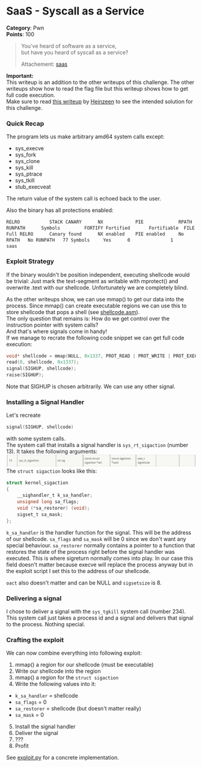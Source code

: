 # SaaS - Syscall as a Service
__Category__: Pwn   
__Points__: 100  

> You've heard of software as a service,  
> but have you heard of syscall as a service?
>
> Attachement: [saas](./saas)

__Important:__   
This writeup is an addition to the other writeups
of this challenge. The other writeups show how to read the
flag file but this writeup shows how to get full code execution.   
Make sure to read [this writeup](https://github.com/Heinzeen/ctf/blob/master/Nahamcom_2020/saas/saas_writeup.md) by [Heinzeen](https://github.com/Heinzeen) to see the intended solution for this challenge.

### Quick Recap
The program lets us make arbitrary amd64 system calls except:
- sys_execve
- sys_fork
- sys_clone
- sys_kill
- sys_ptrace
- sys_tkill
- stub_execveat

The return value of the system call is echoed back to the user.

Also the binary has all protections enabled:
```
RELRO           STACK CANARY      NX            PIE             RPATH      RUNPATH      Symbols         FORTIFY Fortified       Fortifiable  FILE
Full RELRO      Canary found      NX enabled    PIE enabled     No RPATH   No RUNPATH   77 Symbols     Yes      0               1       saas
```

### Exploit Strategy
If the binary wouldn't be position independent, executing shellcode would be trivial: Just mark the text-segment as writable with mprotect() and overwrite .text with our shellcode.
Unfortunately we are completely blind.

As the other writeups show, we can use mmap() to get our data into the process.
Since mmap() can create executable regions we can use this
to store shellcode that pops a shell (see [shellcode.asm](./shellcode.asm)).    
The only question that remains is: How do we get control over the instruction pointer with system calls?   
And that's where signals come in handy!    
If we manage to recrate the following code snippet we can get full code execution:
```c
void* shellcode = mmap(NULL, 0x1337, PROT_READ | PROT_WRITE | PROT_EXECUTE, MAP_PRIVATE | MAP_ANONYMOUS, -1, 0);
read(0, shellcode, 0x1337);
signal(SIGHUP, shellcode);
raise(SIGHUP);
```
Note that SIGHUP is chosen arbitrarily. We can use any other signal.

### Installing a Signal Handler
Let's recreate
```c
signal(SIGHUP, shellcode)
```
with some system calls.   
The system call that installs a signal handler is ```sys_rt_sigaction``` (number 13). It takes the following arguments:
![](./img/rt_sigaction.png)
The ```struct sigaction``` looks like this:
```c
struct kernel_sigaction
{
    __sighandler_t k_sa_handler;
    unsigned long sa_flags;
    void (*sa_restorer) (void);
    sigset_t sa_mask;
};
```
```k_sa_handler``` is the handler function for the signal. This will be the address of our shellcode. ```sa_flags``` and ```sa_mask``` will be 0 since we don't want any special behaviour. ```sa_restorer``` normally contains a pointer to a function that restores the state of the process right before the signal handler was executed. This is where sigreturn normally comes into play. In our case this field doesn't matter because
execve will replace the process anyway but in the exploit script I set this to the address of our shellcode.    

```oact``` also doesn't matter and can be NULL and ```sigsetsize``` is 8.

### Delivering a signal
I chose to deliver a signal with the ```sys_tgkill``` system call (number 234). This system call just takes a process id and a signal and delivers that signal to the process. Nothing special.

### Crafting the exploit
We can now combine everything into following exploit:
1. mmap() a region for our shellcode (must be executable)
2. Write our shellcode into the region
3. mmap() a region for the ```struct sigaction```
4. Write the following values into it:  
  - ```k_sa_handler``` = shellcode
  - ```sa_flags``` = 0
  - ```sa_restorer``` = shellcode (but doesn't matter really)
  - ```sa_mask``` = 0
5. Install the signal handler
6. Deliver the signal
7. ???
8. Profit

See [exploit.py](./exploit.py) for a concrete implementation.
